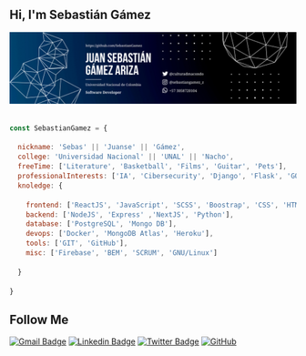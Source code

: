 ## Hi, I'm Sebastián Gámez
![](https://github.com/SebastianGamez/SebastianGamez/blob/main/sebastian-gamez_banner.png)

```javascript

const SebastianGamez = {
  
  nickname: 'Sebas' || 'Juanse' || 'Gámez',
  college: 'Universidad Nacional' || 'UNAL' || 'Nacho',
  freeTime: ['Literature', 'Basketball', 'Films', 'Guitar', 'Pets'],
  professionalInterests: ['IA', 'Cibersecurity', 'Django', 'Flask', 'GO'],
  knoledge: {
    
    frontend: ['ReactJS', 'JavaScript', 'SCSS', 'Boostrap', 'CSS', 'HTML5'],
    backend: ['NodeJS', 'Express' ,'NextJS', 'Python'],
    database: ['PostgreSQL', 'Mongo DB'],
    devops: ['Docker', 'MongoDB Atlas', 'Heroku'],
    tools: ['GIT', 'GitHub'],
    misc: ['Firebase', 'BEM', 'SCRUM', 'GNU/Linux']
  
  }

}

```

## Follow Me


[![Gmail Badge](https://img.shields.io/badge/-juan.gamez1001@gmail.com-c14438?style=flat-square&logo=Gmail&logoColor=white&link=mailto:juan.gamez1001@gmail.com)](mailto:juan.gamez1001@gmail.com)
[![Linkedin Badge](https://img.shields.io/badge/-Sebastian-blue?style=flat-square&logo=Linkedin&logoColor=white&link=https://www.linkedin.com/in/sebastian-gamez-ariza-0963b7228/)](https://www.linkedin.com/in/sebastian-gamez-ariza-0963b7228/)
[![Twitter Badge](https://img.shields.io/badge/-@culturaDmacondo-00acee?style=flat&logo=Twitter&logoColor=white)](https://twitter.com/CulturaDmacondo "Follow on Twitter")
[![GitHub](https://img.shields.io/badge/-GitHub-181717?style=flat-square&logo=github&logoColor=white&link=https://github.com/SebastianGamez)](https://github.com/SebastianGamez)


